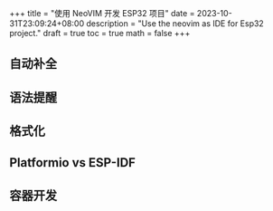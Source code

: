 +++
title = "使用 NeoVIM 开发 ESP32 项目"
date = 2023-10-31T23:09:24+08:00
description = "Use the neovim as IDE for Esp32 project."
draft = true
toc = true
math = false
+++

## 自动补全

## 语法提醒

## 格式化

## Platformio vs ESP-IDF

## 容器开发
